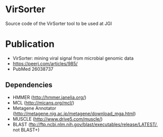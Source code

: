 # VirSorter

Source code of the VirSorter tool to be used at JGI

# Publication

* VirSorter: mining viral signal from microbial genomic data
* https://peerj.com/articles/985/
* PubMed 26038737

## Dependencies

* HMMER (http://hmmer.janelia.org/)
* MCL (http://micans.org/mcl/)
* Metagene Annotator (http://metagene.nig.ac.jp/metagene/download_mga.html)
* MUSCLE (http://www.drive5.com/muscle/)
* BLAST (ftp://ftp.ncbi.nlm.nih.gov/blast/executables/release/LATEST/, not BLAST+)

